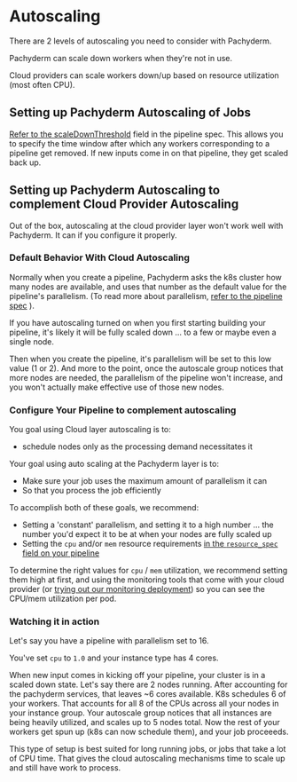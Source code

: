 # Autoscaling

There are 2 levels of autoscaling you need to consider with Pachyderm.

Pachyderm can scale down workers when they're not in use.

Cloud providers can scale workers down/up based on resource utilization (most often CPU).

## Setting up Pachyderm Autoscaling of Jobs

[Refer to the scaleDownThreshold](http://docs.pachyderm.io/en/latest/reference/pipeline_spec.html#scale-down-threshold-optional) field in the pipeline spec. This allows you to specify the time window after which any workers corresponding to a pipeline get removed. If new inputs come in on that pipeline, they get scaled back up.


## Setting up Pachyderm Autoscaling to complement Cloud Provider Autoscaling

Out of the box, autoscaling at the cloud provider layer won't work well with Pachyderm. It can if you configure it properly.


### Default Behavior With Cloud Autoscaling 

Normally when you create a pipeline, Pachyderm asks the k8s cluster how many nodes are available, and uses that number as the default value for the pipeline's parallelism. (To read more about parallelism, [refer to the pipeline spec](http://docs.pachyderm.io/en/latest/reference/pipeline_spec.html) ).

If you have autoscaling turned on when you first starting building your pipeline, it's likely it will be fully scaled down ... to a few or maybe even a single node.

Then when you create the pipeline, it's parallelism will be set to this low value (1 or 2). And more to the point, once the autoscale group notices that more nodes are needed, the parallelism of the pipeline won't increase, and you won't actually make effective use of those new nodes.

### Configure Your Pipeline to complement autoscaling

You goal using Cloud layer autoscaling is to:

- schedule nodes only as the processing demand necessitates it

Your goal using auto scaling at the Pachyderm layer is to:

- Make sure your job uses the maximum amount of parallelism it can
- So that you process the job efficiently

To accomplish both of these goals, we recommend:

- Setting a 'constant' parallelism, and setting it to a high number ... the number you'd expect it to be at when your nodes are fully scaled up
- Setting the `cpu` and/or `mem` resource requirements [in the `resource_spec` field on your pipeline](http://docs.pachyderm.io/en/latest/reference/pipeline_spec.html#resource-spec-optional)

To determine the right values for `cpu` / `mem` utilization, we recommend setting them high at first, and using the monitoring tools that come with your cloud provider (or [trying out our monitoring deployment](https://github.com/pachyderm/pachyderm/blob/master/Makefile#L330)) so you can see the CPU/mem utilization per pod.

### Watching it in action

Let's say you have a pipeline with parallelism set to 16.

You've set `cpu` to `1.0` and your instance type has 4 cores.

When new input comes in kicking off your pipeline, your cluster is in a scaled down state. Let's say there are 2 nodes running. After accounting for the pachyderm services, that leaves ~6 cores available. K8s schedules 6 of your workers. That accounts for all 8 of the CPUs across all your nodes in your instance group. Your autoscale group notices that all instances are being heavily utilized, and scales up to 5 nodes total. Now the rest of your workers get spun up (k8s can now schedule them), and your job proceeeds.

This type of setup is best suited for long running jobs, or jobs that take a lot of CPU time. That gives the cloud autoscaling mechanisms time to scale up and still have work to process.
